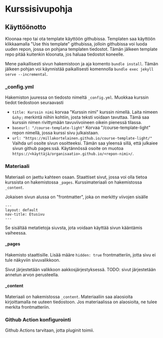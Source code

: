 # Kurssisivupohja

## Käyttöönotto

Kloonaa repo tai ota template käyttöön githubissa. Templaten saa käyttöön klikkaamalla "Use this template" githubissa, jolloin githubissa voi luoda uuden repon, jossa on pohjana templaten tiedostot. Tämän jälkeen template repo pitää kuitenkin kloonata, jos haluaa tiedostot koneelle.

Mene paikallisesti sivun hakemistoon ja aja komento `bundle install`. Tämän jälkeen pohjan voi käynnistää paikallisesti komennolla `bundle exec jekyll serve --incremental`.

### _config.yml

Hakemiston juuressa on tiedosto nimeltä `_config.yml`. Muokkaa kurssin tiedot tiedostoon seuraavasti

* `title: Kurssin nimi` korvaa "Kurssin nimi" kurssin nimellä. Laita nimeen `&shy;` merkintä niihin kohtiin, josta teksti voidaan tavuttaa. Tämä saa kurssin nimen rivittymään tavuviivoineen oikein pienessä tilassa.
* `baseurl: "/course-template-light"` Korvaa "/course-template-light" repon nimellä, jossa kurssi sivu julkaistaan. 
* `url: "https://millakortelainen.github.io/course-template-light/"` Vaihda url osoite sivun osoitteeksi. Tämän saa yleensä sillä, että julkaiee sivun github pages:ssä. Käytännössä osoite on muotoa `https://<käyttäjä/organisaatio>.github.io/<repon-nimi>/`.

### Materiaali

Materiaali on jaettu kahteen osaan. Staattiset sivut, jossa voi olla tietoa kurssista on hakemistossa `_pages`. Kurssimateriaali on hakemistossa `_content`.

Jokaisen sivun alussa on "frontmatter", joka on merkitty viivojen sisälle

```jekyll
---
layout: default
nav-title: Etusivu
---
```

Se sisältää metatietoja siuvsta, jota voidaan käyttää sivun kääntämis vaiheessa.

#### _pages

Hakemisto staattisille. Lisää määre `hidden: true` frontmatteriin, jotta sivu ei tule näkyviin sivuvalikkoon. 

Sivut järjestetään valikkoon aakkosjärjestyksessä.
TODO: sivut järjestetään annetun arvon perusteella. 

#### _content

Materiaali on hakemistossa `_content`. Materiaaliin saa alaosioita kirjoittamalla ne uuteen tiedostoon. Jos materiaalissa on alaosioita, ne tulee merkita frontmatteriin.

### Github Action konfigurointi

Github Actions tarvitaan, jotta pluginit toimii.